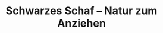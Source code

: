 ---
title: "Schwarzes Schaf – Natur zum Anziehen"
url: /berlin/schwarzes-schaf-natur-zum-anziehen/
shop: Kleidung
---